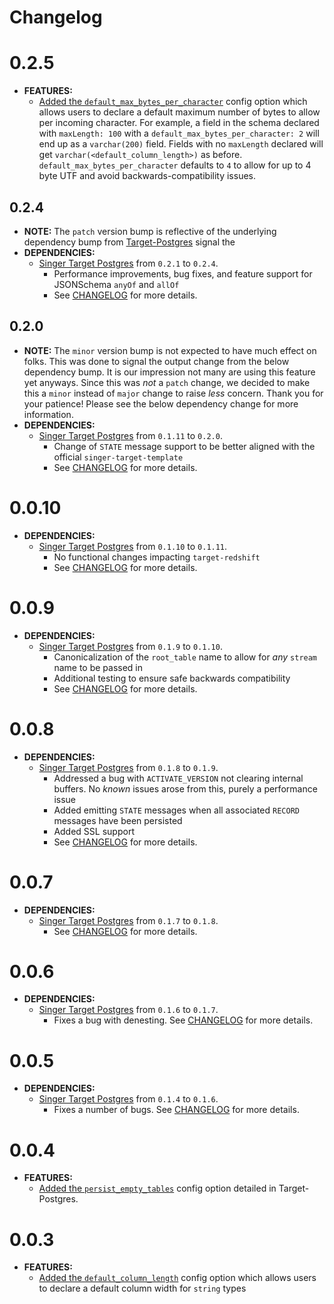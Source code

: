 # Changelog

# 0.2.5

- **FEATURES:**
  - [Added the `default_max_bytes_per_character`](https://github.com/datamill-co/target-redshift/pull/9) config option which allows users to declare a default maximum number of bytes to allow per incoming character.  For example, a field in the schema
  declared with `maxLength: 100` with a `default_max_bytes_per_character: 2` will end up as a `varchar(200)` field.  Fields
  with no `maxLength` declared will get `varchar(<default_column_length>)` as before.  `default_max_bytes_per_character` defaults to
  `4` to allow for up to 4 byte UTF and avoid backwards-compatibility issues.

## 0.2.4

- **NOTE:** The `patch` version bump is reflective of the underlying dependency bump from
  [Target-Postgres](https://github.com/datamill-co/target-postgres) signal the
- **DEPENDENCIES:**
  - [Singer Target Postgres](https://pypi.org/project/singer-target-postgres/)
    from `0.2.1` to `0.2.4`.
    - Performance improvements, bug fixes, and feature support for JSONSchema `anyOf` and `allOf`
    - See [CHANGELOG](https://github.com/datamill-co/target-postgres/blob/master/CHANGELOG.md)
      for more details.

## 0.2.0

- **NOTE:** The `minor` version bump is not expected to have much effect on folks. This was done to signal the
  output change from the below dependency bump. It is our impression not many are using this feature yet anyways. Since
  this was _not_ a `patch` change, we decided to make this a `minor` instead of `major` change to raise _less_
  concern. Thank you for your patience! Please see the below dependency change for more information.
- **DEPENDENCIES:**
  - [Singer Target Postgres](https://pypi.org/project/singer-target-postgres/)
    from `0.1.11` to `0.2.0`.
    - Change of `STATE` message support to be better aligned with the official `singer-target-template`
    - See [CHANGELOG](https://github.com/datamill-co/target-postgres/blob/master/CHANGELOG.md)
      for more details.

# 0.0.10

- **DEPENDENCIES:**
  - [Singer Target Postgres](https://pypi.org/project/singer-target-postgres/)
    from `0.1.10` to `0.1.11`.
    - No functional changes impacting `target-redshift`
    - See [CHANGELOG](https://github.com/datamill-co/target-postgres/blob/master/CHANGELOG.md)
      for more details.

# 0.0.9

- **DEPENDENCIES:**
  - [Singer Target Postgres](https://pypi.org/project/singer-target-postgres/)
    from `0.1.9` to `0.1.10`.
    - Canonicalization of the `root_table` name to allow for _any_ `stream` name to be passed in
    - Additional testing to ensure safe backwards compatibility
    - See [CHANGELOG](https://github.com/datamill-co/target-postgres/blob/master/CHANGELOG.md)
      for more details.

# 0.0.8

- **DEPENDENCIES:**
  - [Singer Target Postgres](https://pypi.org/project/singer-target-postgres/)
    from `0.1.8` to `0.1.9`.
    - Addressed a bug with `ACTIVATE_VERSION` not clearing internal buffers. No _known_ issues arose from this, purely a performance issue
    - Added emitting `STATE` messages when all associated `RECORD` messages have been persisted
    - Added SSL support
    - See [CHANGELOG](https://github.com/datamill-co/target-postgres/blob/master/CHANGELOG.md)
      for more details.

# 0.0.7

- **DEPENDENCIES:**
  - [Singer Target Postgres](https://pypi.org/project/singer-target-postgres/)
    from `0.1.7` to `0.1.8`.
    - See [CHANGELOG](https://github.com/datamill-co/target-postgres/blob/master/CHANGELOG.md)
      for more details.

# 0.0.6

- **DEPENDENCIES:**
  - [Singer Target Postgres](https://pypi.org/project/singer-target-postgres/)
    from `0.1.6` to `0.1.7`.
    - Fixes a bug with denesting. See [CHANGELOG](https://github.com/datamill-co/target-postgres/blob/master/CHANGELOG.md)
      for more details.

# 0.0.5

- **DEPENDENCIES:**
  - [Singer Target Postgres](https://pypi.org/project/singer-target-postgres/)
    from `0.1.4` to `0.1.6`.
    - Fixes a number of bugs. See [CHANGELOG](https://github.com/datamill-co/target-postgres/blob/master/CHANGELOG.md)
      for more details.

# 0.0.4

- **FEATURES:**
  - [Added the `persist_empty_tables`](https://github.com/datamill-co/target-postgres) config option detailed in Target-Postgres.

# 0.0.3

- **FEATURES:**
  - [Added the `default_column_length`](https://github.com/datamill-co/target-redshift/pull/9) config option which allows users to declare a default column width for `string` types
